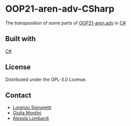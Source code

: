 # OOP21-aren-adv-CSharp
The transposition of some parts of [OOP21-aren.adv](https://github.com/Signo23/OOP21-aren-adv) in [C#](https://docs.microsoft.com/en-us/dotnet/csharp/)

## Built with
[C#](https://docs.microsoft.com/en-us/dotnet/csharp/)

## License
Distributed under the GPL-3.0 License.

## Contact
* [Lorenzo Signoretti](https://github.com/Signo23)
* [Giulia Montini](https://github.com/giuliamontini)
* [Alessia Lombardi](https://github.com/AlessiaLom)
